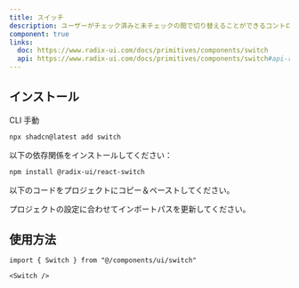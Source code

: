 ```yaml
---
title: スイッチ
description: ユーザーがチェック済みと未チェックの間で切り替えることができるコントロール。
component: true
links:
  doc: https://www.radix-ui.com/docs/primitives/components/switch
  api: https://www.radix-ui.com/docs/primitives/components/switch#api-reference
---
```


<ComponentPreview
  name="switch-demo"
  title="異なる状態を持つスイッチ。"
  description="異なる状態を持つスイッチ。"
/>

## インストール

<CodeTabs>

<TabsList>
  <TabsTrigger value="cli">CLI</TabsTrigger>
  <TabsTrigger value="manual">手動</TabsTrigger>
</TabsList>
<TabsContent value="cli">

```bash
npx shadcn@latest add switch
```

</TabsContent>

<TabsContent value="manual">

<Steps>

<Step>以下の依存関係をインストールしてください：</Step>

```bash
npm install @radix-ui/react-switch
```

<Step>以下のコードをプロジェクトにコピー＆ペーストしてください。</Step>

<ComponentSource name="switch" title="components/ui/switch.tsx" />

<Step>プロジェクトの設定に合わせてインポートパスを更新してください。</Step>

</Steps>

</TabsContent>

</CodeTabs>

## 使用方法

```tsx showLineNumbers
import { Switch } from "@/components/ui/switch"
```

```tsx showLineNumbers
<Switch />
```
